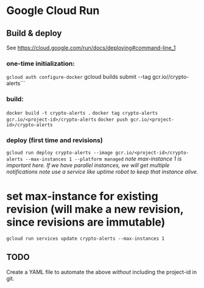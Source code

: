 # Google Cloud Run

## Build & deploy

See https://cloud.google.com/run/docs/deploying#command-line_1

### one-time initialization:
```gcloud auth configure-docker```
gcloud builds submit --tag gcr.io/<project-id>/crypto-alerts```

### build:
```docker build -t crypto-alerts .```
```docker tag crypto-alerts  gcr.io/<project-id>/crypto-alerts```
```docker push gcr.io/<project-id>/crypto-alerts```
  
### deploy (first time and revisions)
```gcloud run deploy crypto-alerts --image gcr.io/<project-id>/crypto-alerts --max-instances 1 --platform managed```
*note max-instance 1 is important here. If we have parallel instances, we will get multiple notifications*
*note use a service like uptime robot to keep that instance alive.*

# set max-instance for existing revision (will make a new revision, since revisions are immutable)
```gcloud run services update crypto-alerts --max-instances 1```

## TODO

Create a YAML file to automate the above *without* including the project-id in git.